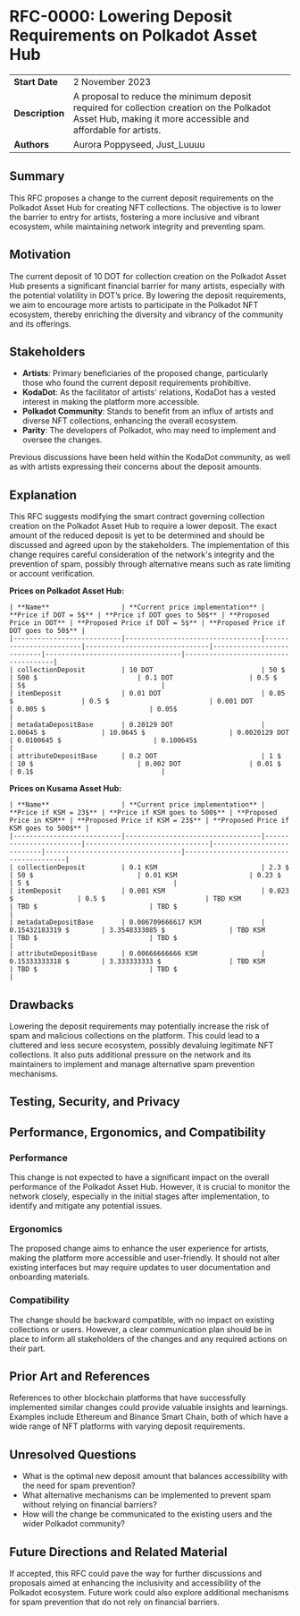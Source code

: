 # RFC-0000: Lowering Deposit Requirements on Polkadot Asset Hub

|                 |                                                                                             |
| --------------- | ------------------------------------------------------------------------------------------- |
| **Start Date**  | 2 November 2023                                                                             |
| **Description** | A proposal to reduce the minimum deposit required for collection creation on the Polkadot Asset Hub, making it more accessible and affordable for artists. |
| **Authors**     | Aurora Poppyseed, Just_Luuuu                                                                |

## Summary

This RFC proposes a change to the current deposit requirements on the Polkadot Asset Hub for creating NFT collections. The objective is to lower the barrier to entry for artists, fostering a more inclusive and vibrant ecosystem, while maintaining network integrity and preventing spam.

## Motivation

The current deposit of 10 DOT for collection creation on the Polkadot Asset Hub presents a significant financial barrier for many artists, especially with the potential volatility in DOT’s price. By lowering the deposit requirements, we aim to encourage more artists to participate in the Polkadot NFT ecosystem, thereby enriching the diversity and vibrancy of the community and its offerings.

## Stakeholders

- **Artists**: Primary beneficiaries of the proposed change, particularly those who found the current deposit requirements prohibitive.
- **KodaDot**: As the facilitator of artists' relations, KodaDot has a vested interest in making the platform more accessible.
- **Polkadot Community**: Stands to benefit from an influx of artists and diverse NFT collections, enhancing the overall ecosystem.
- **Parity**: The developers of Polkadot, who may need to implement and oversee the changes.

Previous discussions have been held within the KodaDot community, as well as with artists expressing their concerns about the deposit amounts.

## Explanation
This RFC suggests modifying the smart contract governing collection creation on the Polkadot Asset Hub to require a lower deposit. The exact amount of the reduced deposit is yet to be determined and should be discussed and agreed upon by the stakeholders. The implementation of this change requires careful consideration of the network's integrity and the prevention of spam, possibly through alternative means such as rate limiting or account verification.


**Prices on Polkadot Asset Hub:**

```
| **Name**                  | **Current price implementation** | **Price if DOT = 5$** | **Price if DOT goes to 50$** | **Proposed Price in DOT** | **Proposed Price if DOT = 5$** | **Proposed Price if DOT goes to 50$** |
|---------------------------|----------------------------------|------------------------|-------------------------------|---------------------------|----------------------------------|-------------------------------------|
| collectionDeposit         | 10 DOT                           | 50 $                   | 500 $                         | 0.1 DOT                   | 0.5 $                            | 5$                                  |
| itemDeposit               | 0.01 DOT                         | 0.05 $                 | 0.5 $                         | 0.001 DOT                 | 0.005 $                          | 0.05$                               |
| metadataDepositBase       | 0.20129 DOT                      | 1.00645 $              | 10.0645 $                     | 0.0020129 DOT             | 0.0100645 $                       | 0.100645$                           |
| attributeDepositBase      | 0.2 DOT                          | 1 $                    | 10 $                          | 0.002 DOT                 | 0.01 $                            | 0.1$                                |
```

**Prices on Kusama Asset Hub:**

```
| **Name**                  | **Current price implementation** | **Price if KSM = 23$** | **Price if KSM goes to 500$** | **Proposed Price in KSM** | **Proposed Price if KSM = 23$** | **Proposed Price if KSM goes to 500$** |
|---------------------------|----------------------------------|------------------------|-------------------------------|---------------------------|----------------------------------|----------------------------------------|
| collectionDeposit         | 0.1 KSM                          | 2.3 $                  | 50 $                          | 0.01 KSM                  | 0.23 $                           | 5 $                                    |
| itemDeposit               | 0.001 KSM                        | 0.023 $                | 0.5 $                         | TBD KSM                   | TBD $                            | TBD $                                  |
| metadataDepositBase       | 0.006709666617 KSM               | 0.15432183319 $        | 3.3548333085 $                | TBD KSM                   | TBD $                            | TBD $                                  |
| attributeDepositBase      | 0.00666666666 KSM                | 0.15333333318 $        | 3.333333333 $                 | TBD KSM                   | TBD $                            | TBD $                                  |

```


## Drawbacks
Lowering the deposit requirements may potentially increase the risk of spam and malicious collections on the platform. This could lead to a cluttered and less secure ecosystem, possibly devaluing legitimate NFT collections. It also puts additional pressure on the network and its maintainers to implement and manage alternative spam prevention mechanisms.

## Testing, Security, and Privacy

## Performance, Ergonomics, and Compatibility

### Performance
This change is not expected to have a significant impact on the overall performance of the Polkadot Asset Hub. However, it is crucial to monitor the network closely, especially in the initial stages after implementation, to identify and mitigate any potential issues.

### Ergonomics
The proposed change aims to enhance the user experience for artists, making the platform more accessible and user-friendly. It should not alter existing interfaces but may require updates to user documentation and onboarding materials.

### Compatibility
The change should be backward compatible, with no impact on existing collections or users. However, a clear communication plan should be in place to inform all stakeholders of the changes and any required actions on their part.

## Prior Art and References
References to other blockchain platforms that have successfully implemented similar changes could provide valuable insights and learnings. Examples include Ethereum and Binance Smart Chain, both of which have a wide range of NFT platforms with varying deposit requirements.

## Unresolved Questions
  - What is the optimal new deposit amount that balances accessibility with the need for spam prevention?
  - What alternative mechanisms can be implemented to prevent spam without relying on financial barriers?
  - How will the change be communicated to the existing users and the wider Polkadot community?

## Future Directions and Related Material

If accepted, this RFC could pave the way for further discussions and proposals aimed at enhancing the inclusivity and accessibility of the Polkadot ecosystem. Future work could also explore additional mechanisms for spam prevention that do not rely on financial barriers.
